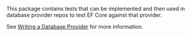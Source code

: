 This package contains tests that can be implemented and then used in database provider repos to test EF Core against that provider.

See [Writing a Database Provider](https://learn.microsoft.com/ef/core/providers/writing-a-provider) for more information.
